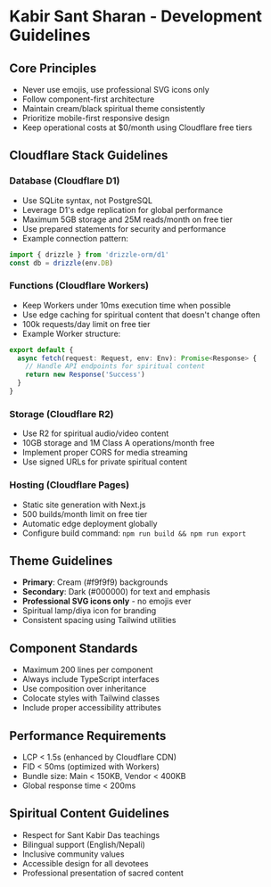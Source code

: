 # Kabir Sant Sharan - Development Guidelines

## Core Principles
- Never use emojis, use professional SVG icons only
- Follow component-first architecture
- Maintain cream/black spiritual theme consistently
- Prioritize mobile-first responsive design
- Keep operational costs at $0/month using Cloudflare free tiers

## Cloudflare Stack Guidelines

### Database (Cloudflare D1)
- Use SQLite syntax, not PostgreSQL
- Leverage D1's edge replication for global performance
- Maximum 5GB storage and 25M reads/month on free tier
- Use prepared statements for security and performance
- Example connection pattern:
```typescript
import { drizzle } from 'drizzle-orm/d1'
const db = drizzle(env.DB)
```

### Functions (Cloudflare Workers)
- Keep Workers under 10ms execution time when possible
- Use edge caching for spiritual content that doesn't change often
- 100k requests/day limit on free tier
- Example Worker structure:
```typescript
export default {
  async fetch(request: Request, env: Env): Promise<Response> {
    // Handle API endpoints for spiritual content
    return new Response('Success')
  }
}
```

### Storage (Cloudflare R2)
- Use R2 for spiritual audio/video content
- 10GB storage and 1M Class A operations/month free
- Implement proper CORS for media streaming
- Use signed URLs for private spiritual content

### Hosting (Cloudflare Pages)
- Static site generation with Next.js
- 500 builds/month limit on free tier
- Automatic edge deployment globally
- Configure build command: `npm run build && npm run export`

## Theme Guidelines
- **Primary**: Cream (#f9f9f9) backgrounds
- **Secondary**: Dark (#000000) for text and emphasis
- **Professional SVG icons only** - no emojis ever
- Spiritual lamp/diya icon for branding
- Consistent spacing using Tailwind utilities

## Component Standards
- Maximum 200 lines per component
- Always include TypeScript interfaces
- Use composition over inheritance
- Colocate styles with Tailwind classes
- Include proper accessibility attributes

## Performance Requirements
- LCP < 1.5s (enhanced by Cloudflare CDN)
- FID < 50ms (optimized with Workers)
- Bundle size: Main < 150KB, Vendor < 400KB
- Global response time < 200ms

## Spiritual Content Guidelines
- Respect for Sant Kabir Das teachings
- Bilingual support (English/Nepali)
- Inclusive community values
- Accessible design for all devotees
- Professional presentation of sacred content